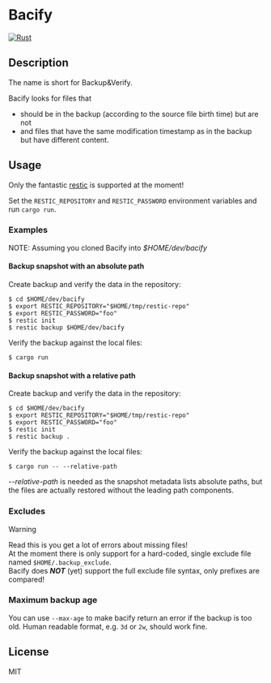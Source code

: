 # Bacify

[![Rust](https://github.com/marius/bacify/actions/workflows/rust.yml/badge.svg)](https://github.com/marius/bacify/actions/workflows/rust.yml)

## Description

The name is short for Backup&Verify.

Bacify looks for files that
   * should be in the backup (according to the source file birth time) but are not
   * and files that have the same modification timestamp as in the backup but have different content.

## Usage

Only the fantastic [restic](https://github.com/restic/restic) is supported at the moment!

Set the `RESTIC_REPOSITORY` and `RESTIC_PASSWORD` environment variables and run `cargo run`.

### Examples

NOTE: Assuming you cloned Bacify into *$HOME/dev/bacify*

#### Backup snapshot with an absolute path

Create backup and verify the data in the repository:
```
$ cd $HOME/dev/bacify
$ export RESTIC_REPOSITORY="$HOME/tmp/restic-repo"
$ export RESTIC_PASSWORD="foo"
$ restic init
$ restic backup $HOME/dev/bacify
```

Verify the backup against the local files:
```
$ cargo run
```

#### Backup snapshot with a relative path

Create backup and verify the data in the repository:
```
$ cd $HOME/dev/bacify
$ export RESTIC_REPOSITORY="$HOME/tmp/restic-repo"
$ export RESTIC_PASSWORD="foo"
$ restic init
$ restic backup .
```

Verify the backup against the local files:
```
$ cargo run -- --relative-path
```

*--relative-path* is needed as the snapshot metadata lists absolute paths,
but the files are actually restored without the leading path components.

### Excludes

> [!WARNING]
> Read this is you get a lot of errors about missing files!<br>
> At the moment there is only support for a hard-coded, single exclude file named `$HOME/.backup_exclude`.<br>
> Bacify does ***NOT*** (yet) support the full exclude file syntax, only prefixes are compared!

### Maximum backup age

You can use `--max-age` to make bacify return an error if the backup is too old. Human readable format, e.g. `3d` or `2w`, should work fine.

## License

MIT